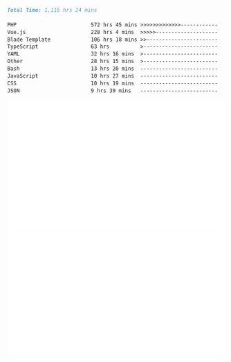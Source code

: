 <!--START_SECTION:waka-->

```markdown
Total Time: 1,115 hrs 24 mins

PHP                        572 hrs 45 mins >>>>>>>>>>>>>------------   50.08 %
Vue.js                     228 hrs 4 mins  >>>>>--------------------   19.94 %
Blade Template             106 hrs 18 mins >>-----------------------   09.30 %
TypeScript                 63 hrs          >------------------------   05.51 %
YAML                       32 hrs 16 mins  >------------------------   02.82 %
Other                      28 hrs 15 mins  >------------------------   02.47 %
Bash                       13 hrs 20 mins  -------------------------   01.17 %
JavaScript                 10 hrs 27 mins  -------------------------   00.91 %
CSS                        10 hrs 19 mins  -------------------------   00.90 %
JSON                       9 hrs 39 mins   -------------------------   00.84 %
```

<!--END_SECTION:waka-->
<p align="center">
    <img src="https://raw.githubusercontent.com/rjp2525/rjp2525/output/generated/overview.svg">
    <img src="https://raw.githubusercontent.com/rjp2525/rjp2525/output/generated/languages.svg">
</p>

